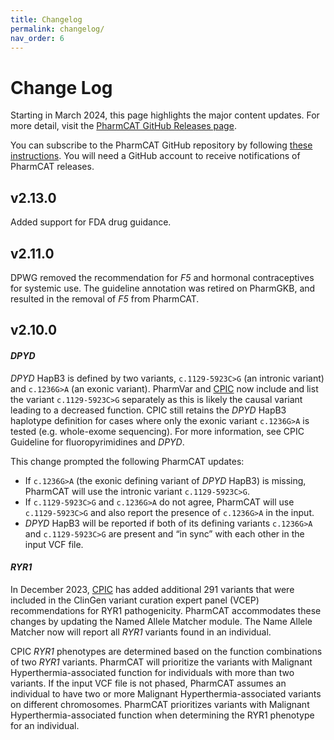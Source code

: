 ```yaml
---
title: Changelog
permalink: changelog/
nav_order: 6
---
```


# Change Log

Starting in March 2024, this page highlights the major content updates. For more detail, visit the [PharmCAT GitHub Releases page](https://github.com/PharmGKB/PharmCAT/releases).

You can subscribe to the PharmCAT GitHub repository by following [these instructions](https://github.blog/changelog/2018-11-27-watch-releases/). You will need a GitHub account to receive notifications of PharmCAT
releases. 

## v2.13.0

Added support for FDA drug guidance.


## v2.11.0

DPWG removed the recommendation for _F5_ and hormonal contraceptives for systemic use.
The guideline annotation was retired on PharmGKB, and resulted in the removal of _F5_ from PharmCAT.



## v2.10.0

#### _DPYD_

_DPYD_ HapB3 is defined by two variants, `c.1129-5923C>G` (an intronic variant) and `c.1236G>A` (an exonic variant). PharmVar and [CPIC](https://cpicpgx.org/guidelines/guideline-for-fluoropyrimidines-and-dpyd/) now include and list the variant `c.1129-5923C>G` separately as this is likely the causal variant leading to a decreased function. CPIC still retains the _DPYD_ HapB3 haplotype definition for cases where only the exonic variant `c.1236G>A` is tested (e.g. whole-exome sequencing). For more information, see CPIC Guideline for fluoropyrimidines and _DPYD_.

This change prompted the following PharmCAT updates:

- If `c.1236G>A` (the exonic defining variant of _DPYD_ HapB3) is missing, PharmCAT will use the intronic variant `c.1129-5923C>G`.
- If `c.1129-5923C>G` and `c.1236G>A` do not agree, PharmCAT will use `c.1129-5923C>G` and also report the presence of `c.1236G>A` in the input.
- _DPYD_ HapB3 will be reported if both of its defining variants `c.1236G>A` and `c.1129-5923C>G` are present and “in sync” with each other in the input VCF file.

#### _RYR1_

In December 2023, [CPIC](https://cpicpgx.org/guidelines/cpic-guideline-for-ryr1-and-cacna1s/) has added additional 291 variants that were included in the ClinGen variant curation expert panel (VCEP) recommendations for RYR1 pathogenicity. PharmCAT accommodates these changes by updating the Named Allele Matcher module. The Name Allele Matcher now will report all _RYR1_ variants found in an individual. 

CPIC _RYR1_ phenotypes are determined based on the function combinations of two _RYR1_ variants. PharmCAT will prioritize the variants with Malignant Hyperthermia-associated function for individuals with more than two variants. If the input VCF file is not phased, PharmCAT assumes an individual to have two or more Malignant Hyperthermia-associated variants on different chromosomes. PharmCAT prioritizes variants with Malignant Hyperthermia-associated function when determining the RYR1 phenotype for an individual.

